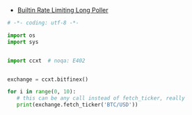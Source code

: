 - [Builtin Rate Limiting Long Poller](./examples/py/)


 ```python
 # -*- coding: utf-8 -*-

import os
import sys


import ccxt  # noqa: E402


exchange = ccxt.bitfinex()

for i in range(0, 10):
    # this can be any call instead of fetch_ticker, really
    print(exchange.fetch_ticker('BTC/USD'))
 
```